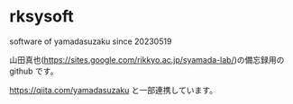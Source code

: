 # rksysoft
software of yamadasuzaku since 20230519

山田真也(https://sites.google.com/rikkyo.ac.jp/syamada-lab/)の備忘録用の github です。

https://qiita.com/yamadasuzaku と一部連携しています。




